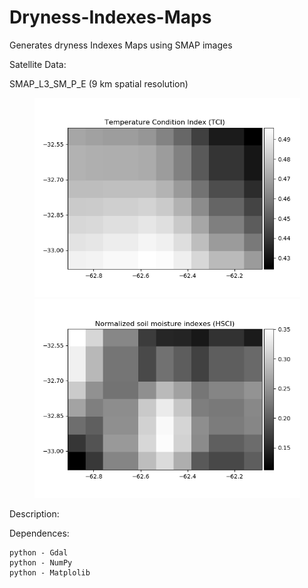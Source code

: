 # Dryness-Indexes-Maps
Generates dryness Indexes Maps using SMAP images

Satellite Data:

SMAP_L3_SM_P_E (9 km spatial resolution)


<p align="center">
  <img width=425 src="TCI.png"/>
  <img width=425 src="HSCI.png"/>
</p>


Description:

Dependences:

    python - Gdal
    python - NumPy
    python - Matplolib

